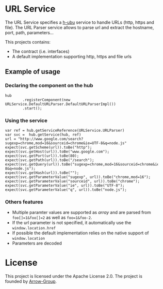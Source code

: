 # URL Service
The URL Service specifies a [h-ubu](http://nano-project.github.com/h-ubu/snapshot/) service to handle URLs (http, https and file).
The URL Parser service allows to parse url and extract the hostname, port, path, parameters...

This projects contains:

 * The contract (i.e. interfaces)
 * A default implementation supporting http, https and file urls

## Example of usage

### Declaring the component on the hub

	hub
            .registerComponent(new URLService.DefaultURLParser.DefaultURLParserImpl())
            .start();

### Using the service            

	var ref = hub.getServiceReference(URLService.URLParser)
    var svc =  hub.getService(hub, ref)
	url = "http://www.google.com/search?sugexp=chrome,mod=16&sourceid=chrome&ie=UTF-8&q=node.js"
    expect(svc.getScheme(url)).toBe("http");
    expect(svc.getHost(url)).toBe("www.google.com");
    expect(svc.getPort(url)).toBe(80);
    expect(svc.getPath(url)).toBe("/search");
    expect(svc.getQuery(url)).toBe("sugexp=chrome,mod=16&sourceid=chrome&ie=UTF-8&q=node.js");
    expect(svc.getHash(url)).toBe("");
    expect(svc.getParameterValue("sugexp", url)).toBe("chrome,mod=16");
    expect(svc.getParameterValue("sourceid", url)).toBe("chrome");
    expect(svc.getParameterValue("ie", url)).toBe("UTF-8");
    expect(svc.getParameterValue("q", url)).toBe("node.js");

### Others features    

* Multiple paramter values are supported as _array_ and are parsed from `foo[]=1&foo[]=2` as well as `foo=1&foo-2`.
* If the url parameter is not specified, it automatically use the `window.location.href`
* If possible the default implementation relies on the native support of `window.location`
* Parameters are decoded

# License
This project is licensed under the Apache License 2.0. The project is founded by [Arrow-Group](http://arrow-group.eu).
